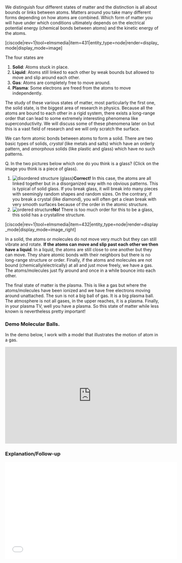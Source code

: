 We distinguish four different states of matter and the distinction is all about bounds or links between atoms. Matters around you take many different forms depending on how atoms are combined. Which form of matter you will have under which conditions ultimately depends on the electrical potential energy (chemical bonds between atoms) and the kinetic energy of the atoms.

[ciscode|rev=1|tool=elmsmedia|item=431|entity_type=node|render=display_mode|display_mode=image]

  
The four states are

1. **Solid**: Atoms stuck in place.
2. **Liquid**: Atoms still linked to each other by weak bounds but allowed to move and slip around each other.
3. **Gas**: Atoms are completely free to move around.
4. **Plasma**: Some electrons are freed from the atoms to move independently.

The study of these various states of matter, most particularly the first one, the solid state, is the biggest area of research in physics. Because all the atoms are bound to each other in a rigid system, there exists a long-range order that can lead to some extremely interesting phenomena like superconductivity. We will discuss some of these phenomena later on but this is a vast field of research and we will only scratch the surface.

We can form atomic bonds between atoms to form a solid. There are two basic types of solids, _crystal_ (like metals and salts) which have an orderly pattern, and _amorphous_ solids (like plastic and glass) which have no such patterns.

<div class="question">Q. In the two pictures below which one do you think is a glass? (Click on the image you think is a piece of glass).

1. ![disordered structure (glass)](https://online.science.psu.edu/sites/default/files/phys010/W2energy/500px-Silica.svg_.png "glass")**Correct!** In this case, the atoms are all linked together but in a disorganized way with no obvious patterns. This is typical of solid glass. If you break glass, it will break into many pieces with seemingly random shapes and random sizes. On the contrary, if you break a crystal (like diamond), you will often get a clean break with very smooth surfaces because of the order in the atomic structure.
2. ![ordered structure](https://online.science.psu.edu/sites/default/files/phys010/W2energy/500px-SiO%C2%B2_Quartz.svg_.png)**No!** There is too much order for this to be a glass, this solid has a crystalline structure.

[ciscode|rev=1|tool=elmsmedia|item=432|entity_type=node|render=display_mode|display_mode=image_right] 

In a solid, the atoms or molecules do not move very much but they can still vibrate and rotate. **If the atoms can move and slip past each other we then have a liquid**. In a liquid, the atoms are still close to one another but they can move. They share atomic bonds with their neighbors but there is no long-range structure or order. Finally, if the atoms and molecules are not bound (chemically/electrically) at all and just move freely, we have a gas. The atoms/molecules just fly around and once in a while bounce into each other.  
  
The final state of matter is the plasma. This is like a gas but where the atoms/molecules have been ionized and we have free electrons moving around unattached. The sun is not a big ball of gas. It is a big plasma ball. The atmosphere is not all gases, in the upper reaches, it is a plasma. Finally, in your plasma TV, well you have a plasma. So this state of matter while less known is nevertheless pretty important!

### Demo Molecular Balls.

In the demo below, I work with a model that illustrates the motion of atom in a gas.

<iframe allowfullscreen="" frameborder="0" height="315" scrolling="no" src="https://www.youtube.com/embed/L6cX20IRXI0?rel=0" width="560"></iframe>

### Explanation/Follow-up

<iframe allowfullscreen="" frameborder="0" height="315" src="//www.youtube.com/embed/sELWKFD5Dvs?rel=0" width="560"></iframe>